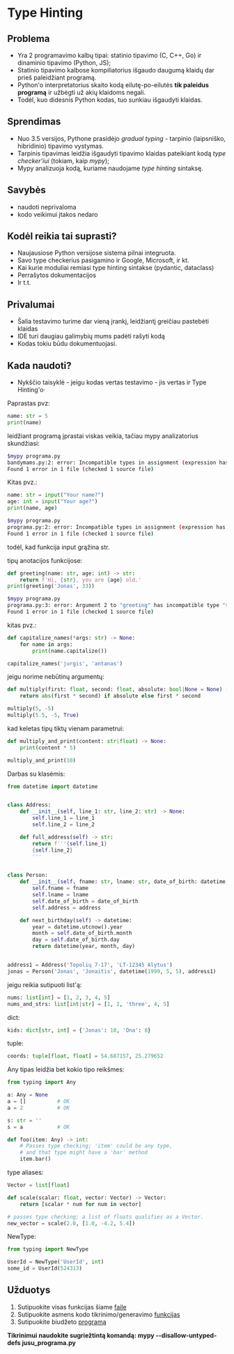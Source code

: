 # Type Hinting


## Problema
* Yra 2 programavimo kalbų tipai: statinio tipavimo (C, C++, Go) ir dinaminio tipavimo (Python, JS);
* Statinio tipavimo kalbose kompiliatorius išgaudo daugumą klaidų dar prieš paleidžiant programą.
* Python'o interpretatorius skaito kodą eilutę-po-eilutės **tik paleidus programą** ir užbėgti už akių klaidoms negali.
* Todėl, kuo didesnis Python kodas, tuo sunkiau išgaudyti klaidas. 


## Sprendimas
* Nuo 3.5 versijos, Pythone prasidėjo *gradual typing* - tarpinio (laipsniško, hibridinio) tipavimo vystymas.
* Tarpinis tipavimas leidžia išgaudyti tipavimo klaidas pateikiant kodą *type checker'iui* (tokiam, kaip *mypy*);
* Mypy analizuoja kodą, kuriame naudojame *type hinting* sintaksę.

## Savybės

* naudoti neprivaloma
* kodo veikimui įtakos nedaro

## Kodėl reikia tai suprasti?

* Naujausiose Python versijose sistema pilnai integruota.
* Savo type checkerius pasigamino ir Google, Microsoft, ir kt.
* Kai kurie moduliai remiasi type hinting sintakse (pydantic, dataclass)
* Perrašytos dokumentacijos
* Ir t.t.

## Privalumai

* Šalia testavimo turime dar vieną įrankį, leidžiantį greičiau pastebėti klaidas
* IDE turi daugiau galimybių mums padėti rašyti kodą
* Kodas tokiu būdu dokumentuojasi.

## Kada naudoti?

* Nykščio taisyklė - jeigu kodas vertas testavimo - jis vertas ir Type Hinting'o·


Paprastas pvz:
```python
name: str = 5
print(name)
```

leidžiant programą įprastai viskas veikia, tačiau mypy analizatorius skundžiasi:

```bash
$mypy programa.py
bandymams.py:2: error: Incompatible types in assignment (expression has type "int", variable has type "str")
Found 1 error in 1 file (checked 1 source file)
```

Kitas pvz.:
```python
name: str = input("Your name?")
age: int = input("Your age?")
print(name, age)
```

```bash
$mypy programa.py
programa.py:2: error: Incompatible types in assignment (expression has type "str", variable has type "int")
Found 1 error in 1 file (checked 1 source file)
```
todėl, kad funkcija input grąžina str.

tipų anotacijos funkcijose:
```python
def greeting(name: str, age: int) -> str:
    return f'Hi, {str}, you are {age} old.'
print(greeting('Jonas', 33))
```
```bash
$mypy programa.py
programa.py:3: error: Argument 2 to "greeting" has incompatible type "str"; expected "int"
Found 1 error in 1 file (checked 1 source file)
```
kitas pvz.:

```python
def capitalize_names(*args: str) -> None:
    for name in args:
        print(name.capitalize())

capitalize_names('jurgis', 'antanas')
```

jeigu norime nebūtinų argumentų:

```python
def multiply(first: float, second: float, absolute: bool|None = None) -> float:
    return abs(first * second) if absolute else first * second

multiply(5, -5)
multiply(5.5, -5, True)
```

kad keletas tipų tiktų vienam parametrui:

```python
def multiply_and_print(content: str|float) -> None:
    print(content * 5)

multiply_and_print(10)
```

Darbas su klasėmis:

```python
from datetime import datetime


class Address:
    def __init__(self, line_1: str, line_2: str) -> None:
        self.line_1 = line_1
        self.line_2 = line_2

    def full_address(self) -> str:
        return f'''{self.line_1}
        {self.line_2}
        '''


class Person:
    def __init__(self, fname: str, lname: str, date_of_birth: datetime, address: Address) -> None:
        self.fname = fname
        self.lname = lname
        self.date_of_birth = date_of_birth
        self.address = address

    def next_birthday(self) -> datetime:
        year = datetime.utcnow().year
        month = self.date_of_birth.month
        day = self.date_of_birth.day
        return datetime(year, month, day)


address1 = Address('Topolių 7-17', 'LT-12345 Alytus')
jonas = Person('Jonas', 'Jonaitis', datetime(1999, 5, 5), address1)
```

jeigu reikia sutipuoti list'ą:
```python
nums: list[int] = [1, 2, 3, 4, 5]
nums_and_strs: list[int|str] = [1, 2, 'three', 4, 5]
```

dict:
```python
kids: dict[str, int] = {'Jonas': 10, 'Ona': 8}
```

tuple:
```python
coords: tuple[float, float] = 54.687157, 25.279652
```

Any tipas leidžia bet kokio tipo reikšmes:

```python
from typing import Any

a: Any = None
a = []          # OK
a = 2           # OK

s: str = ''
s = a           # OK

def foo(item: Any) -> int:
    # Passes type checking; 'item' could be any type,
    # and that type might have a 'bar' method
    item.bar()
```

type aliases:
```python
Vector = list[float]

def scale(scalar: float, vector: Vector) -> Vector:
    return [scalar * num for num in vector]

# passes type checking; a list of floats qualifies as a Vector.
new_vector = scale(2.0, [1.0, -4.2, 5.4])
```

NewType:
```python
from typing import NewType

UserId = NewType('UserId', int)
some_id = UserId(524313)
```

## Užduotys

1. Sutipuokite visas funkcijas šiame [faile](https://github.com/DonatasNoreika/python1lygis/blob/master/Programos/Funkcijos/1uzduotis.py)
2. Sutipuokite asmens kodo tikrinimo/generavimo [funkcijas](https://github.com/DonatasNoreika/python1lygis/blob/master/Programos/Funkcijos/asmens_kodas.py)
3. Sutipuokite biudžeto [programą](https://github.com/DonatasNoreika/python1lygis/blob/master/Programos/Objektinis%20programavimas%20II/biudzetas2-0.py)

**Tikrinimui naudokite sugriežtintą komandą: mypy --disallow-untyped-defs jusu_programa.py**
